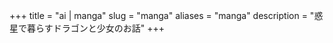 +++
title = "ai | manga"
slug = "manga"
aliases = "manga"
description = "惑星で暮らすドラゴンと少女のお話"
+++


<link href=/manga/app.css rel=preload as=style>
<link href=/manga/app.js rel=preload as=script>
<link href=/manga/chunk-vendors.css rel=preload as=style>
<link href=/manga/chunk-vendors.js rel=preload as=script>
<link href=/manga/chunk-vendors.css rel=stylesheet>
<link href=/manga/app.css rel=stylesheet>
<div id=app></div>
<script src=/manga/chunk-vendors.js></script>
<script src=/manga/app.js></script>

